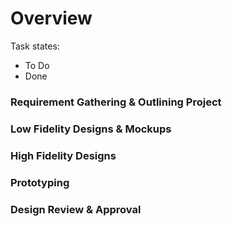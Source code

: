 # Overview

Task states:
- To Do
- Done

### Requirement Gathering & Outlining Project

### Low Fidelity Designs & Mockups

### High Fidelity Designs

### Prototyping

### Design Review & Approval